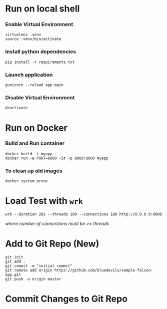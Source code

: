 # Run on local shell
### Enable Virtual Environment
```
virtualenv .venv
source .venv/bin/activate
```

### Install python dependencies
```
pip install -r requirements.txt
```

### Launch application
```
gunicorn --reload app.main
```

### Disable Virtual Environment
```
deactivate
```

# Run on Docker
### Build and Run container
```
docker build -t myapp .
docker run -e PORT=8000 -it -p 8000:8000 myapp
```

### To clean up old images
```
docker system prune
```

# Load Test with `wrk`
```
wrk --duration 20s --threads 100 --connections 100 http://0.0.0.0:8000
```
*where number of connections must be >= threads*


# Add to Git Repo (New)
```
git init
git add .
git commit -m "initial commit"
git remote add origin https://github.com/bluedevilx/sample-falcon-app.git
git push -u origin master
```

# Commit Changes to Git Repo
